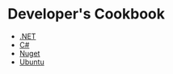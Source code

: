 # Developer's Cookbook

 - [.NET](dotnet/README.md)
 - [C#](c-sharp/README.md)
 - [Nuget](nuget/README.md)
 - [Ubuntu](ubuntu/README.md)
 